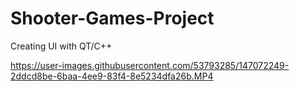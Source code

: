 # Shooter-Games-Project
Creating UI with QT/C++



https://user-images.githubusercontent.com/53793285/147072249-2ddcd8be-6baa-4ee9-83f4-8e5234dfa26b.MP4



